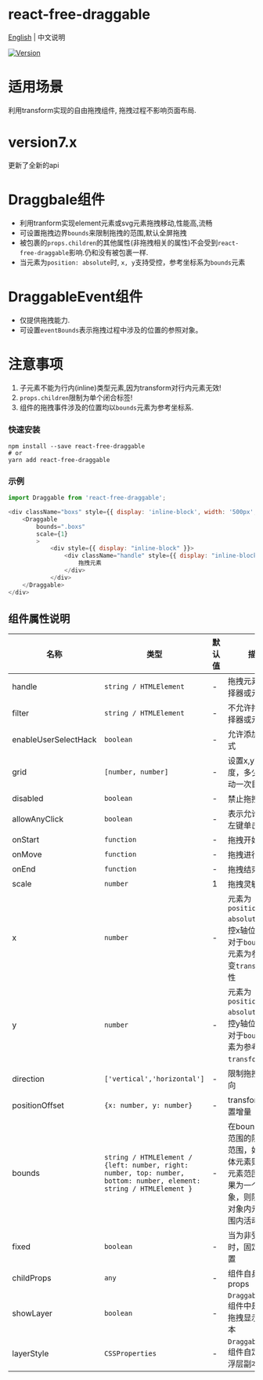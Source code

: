 # react-free-draggable

[English](./README.md) | 中文说明

[![Version](https://img.shields.io/badge/version-7.1.5-green)](https://www.npmjs.com/package/react-free-draggable)

# 适用场景

利用transform实现的自由拖拽组件, 拖拽过程不影响页面布局.

# version7.x

更新了全新的api

# Draggbale组件

- 利用tranform实现element元素或svg元素拖拽移动,性能高,流畅
- 可设置拖拽边界`bounds`来限制拖拽的范围,默认全屏拖拽
- 被包裹的`props.children`的其他属性(非拖拽相关的属性)不会受到`react-free-draggable`影响.仍和没有被包裹一样.
- 当元素为`position: absolute`时, `x, y`支持受控，参考坐标系为`bounds`元素

# DraggableEvent组件

- 仅提供拖拽能力.
- 可设置`eventBounds`表示拖拽过程中涉及的位置的参照对象。

# 注意事项

1. 子元素不能为行内(inline)类型元素,因为transform对行内元素无效!
2. `props.children`限制为单个闭合标签!
3. 组件的拖拽事件涉及的位置均以`bounds`元素为参考坐标系.

### 快速安装
```
npm install --save react-free-draggable
# or
yarn add react-free-draggable
```

### 示例
```javascript
import Draggable from 'react-free-draggable';

<div className="boxs" style={{ display: 'inline-block', width: '500px', background: "red" }}>
    <Draggable
        bounds=".boxs"
        scale={1}
        >
            <div style={{ display: "inline-block" }}>
                <div className="handle" style={{ display: "inline-block", width: "80px",background: "blue", cursor: "pointer", height: "100%" }} onClick={this.clickToast}>
                    拖拽元素
                </div>
            </div>
    </Draggable>
</div>
```

## 组件属性说明

| 名称                          | 类型                  | 默认值                                                         | 描述                                                                                                      |
| ----------------------------- | --------------------- | -------------------------------------------------------------- | --------------------------------------------------------------------------------------------------------- |
| handle                      | `string / HTMLElement`            | -                                                  | 拖拽元素的类选择器或元素                                                                                  |
| filter                  | `string / HTMLElement`            | -                                                  | 不允许拖拽的选择器或元素                                                                              |
| enableUserSelectHack          | `boolean`                         | -                                                  | 允许添加选中样式                                                  |
| grid                          | `[number, number]`                | -                                                  | 设置x,y方向幅度，多少幅度移动一次目标                                                                              |
| disabled                      | `boolean`                         | -                                                  | 禁止拖拽                                                                                          |
| allowAnyClick                 | `boolean`                         | -                                                  | 表示允许非鼠标左键单击拖动                                                                                          |
| onStart                   | `function`                        | -                                                  | 拖拽开始事件                                                                                           |
| onMove                        | `function`                        | -                                                  | 拖拽进行事件                      |
| onEnd                    | `function`                        | -                                                  | 拖拽结束事件                                                                                  |
| scale                         | `number`                          | 1                                                  | 拖拽灵敏度                                                                                  |
| x                             | `number`                          | -                                                  | 元素为`position: absolute`时, 受控x轴位置，相对于`bounds`的父元素为参考点改变`transform`属性                                                                                  |
| y                             | `number`                          | -                                                  | 元素为`position: absolute`时, 受控y轴位置，相对于`bounds`父元素为参考点改变`transform`属性                                                                                  |
| direction                          | `['vertical','horizontal']`             | -                                                  | 限制拖拽运动方向                                                                                  |
| positionOffset                | `{x: number, y: number}`          | -                                                  | transform的位置增量                                                                                  |
| bounds                        | `string / HTMLElement / {left: number, right: number, top: number, bottom: number, element: string / HTMLElement }`                   | -     | 在bounds内部范围的限制拖拽范围，如果为具体元素则限制该元素范围内，如果为一个范围对象，则限制在该对象内元素的范围内活动                                                                                          |
| fixed                   | `boolean`                | -                                               | 当为非受控组件时，固定拖拽位置                                 |
| childProps                   | `any`                | -                                               | 组件自身的props                                 |
| showLayer                   | `boolean`                | -                                               | `DraggableEvent`组件中是否提供拖拽显示浮层副本                                 |
| layerStyle                   | `CSSProperties`                | -                                               | `DraggableEvent`组件自定义显示浮层副本的样式                                 |
